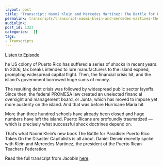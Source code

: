 ```yaml
---
layout: post
title: "Transcript: Naomi Klein and Mercedes Martínez: The Battle for Puerto Rico"
permalink: transcripts/transcript-naomi-klein-and-mercedes-martinez-the-battle-for-puerto-rico
audiolink: 
post_id: 1323
categories:  []
tags: 
- Transcripts
---
```


[Listen to Episode](https://www.thedigradio.com/podcast/naomi-klein-and-mercedes-martinez-the-battle-for-puerto-rico/)

he US colony of Puerto Rico has suffered a series of shocks in recent years. In 2006, tax breaks intended to lure manufacturers to the island expired, prompting widespread capital flight. Then, the financial crisis hit, and the island’s government borrowed huge sums of money.

The resulting debt crisis was followed by widespread public sector layoffs. Since then, the federal PROMESA law created an unelected financial oversight and management board, or Junta, which has moved to impose yet more austerity on the island. And that was before Hurricane Maria hit.

More than three hundred schools have already been closed and huge numbers have left the island. Puerto Ricans are profoundly traumatized — which is precisely what successful shock doctrines depend on.

That’s what Naomi Klein’s new book 
The Battle for Paradise: Puerto Rico Takes On the Disaster Capitalists is all about. Daniel Denvir recently spoke with Klein and Mercedes Martinez, the president of the Puerto Rican Teachers Federation.

Read the full transcript from Jacobin 
[here](https://www.jacobinmag.com/2018/06/the-shock-doctrine-comes-to-puerto-rico).